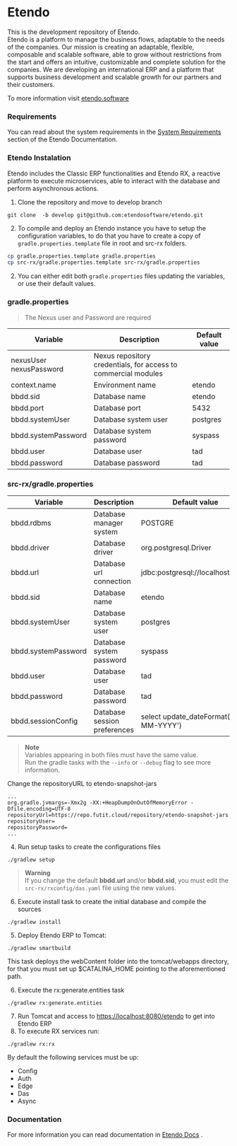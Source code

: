 # Etendo
This is the development repository of Etendo. <br>
Etendo is a platform to manage the business flows, adaptable to the needs of the companies. Our mission is creating an adaptable, flexible, composable and scalable software, able to grow without restrictions from the start and offers an intuitive, customizable and complete solution for the companies.
We are developing an international ERP and a platform that supports business development and scalable growth for our partners and their customers.

To more information visit [etendo.software](https://etendo.software)

### Requirements
You can read about the system requirements in the [System Requirements](https://docs.etendo.software/en/technical-documentation/etendo-environment/requirements-and-tools/requirements) section of the Etendo Documentation.

### Etendo Instalation
Etendo includes the Classic ERP functionalities and Etendo RX, a reactive platform to execute microservices, able to interact with the database and perform asynchronous actions.

1. Clone the repository and move to develop branch
```
git clone  -b develop git@github.com:etendosoftware/etendo.git
```
2. To compile and deploy an Etendo instance you have to setup the configuration variables, to do that you have to create a copy of `gradle.properties.template` file in root and src-rx folders.
```bash
cp gradle.properties.template gradle.properties
cp src-rx/gradle.properties.template src-rx/gradle.properties
```
2. You can either edit both `gradle.properties` files updating the variables, or use their default values.

### gradle.properties

>The Nexus user and Password are required

| Variable                     | Description                                                               | Default value |
|------------------------------|---------------------------------------------------------------------------|---------------|
| nexusUser <br> nexusPassword | Nexus repository credentials, for access to commercial modules            |               |
| context.name                 | Environment name                                                          | etendo        |
| bbdd.sid                     | Database name                                                             | etendo        |
| bbdd.port                    | Database port                                                             | 5432          | 
| bbdd.systemUser              | Database system user                                                      | postgres      |
| bbdd.systemPassword          | Database system password                                                  | syspass       |
| bbdd.user                    | Database user                                                             | tad           |
| bbdd.password                | Database password                                                         | tad           |

### src-rx/gradle.properties

| Variable                     | Description                                                               | Default value                          |
|------------------------------|---------------------------------------------------------------------------|----------------------------------------|
| bbdd.rdbms                   | Database manager system                                                   | POSTGRE                                |
| bbdd.driver                  | Database driver                                                           | org.postgresql.Driver                  |
| bbdd.url                     | Database url connection                                                   | jdbc:postgresql://localhost\:5432      |
| bbdd.sid                     | Database name                                                             | etendo                                 |
| bbdd.systemUser              | Database system user                                                      | postgres                               |
| bbdd.systemPassword          | Database system password                                                  | syspass                                |
| bbdd.user                    | Database user                                                             | tad                                    |
| bbdd.password                | Database password                                                         | tad                                    |
| bbdd.sessionConfig           | Database session preferences                                              | select update_dateFormat('DD-MM-YYYY') |

> **Note** <br>
> Variables appearing in both files must have the same value.  
> Run the gradle tasks with the `--info` or `--debug` flag to see more information.

Change the repositoryURL to etendo-snapshot-jars
```
...
org.gradle.jvmargs=-Xmx2g -XX:+HeapDumpOnOutOfMemoryError -Dfile.encoding=UTF-8
repositoryUrl=https://repo.futit.cloud/repository/etendo-snapshot-jars
repositoryUser=
repositoryPassword=
...
```

4. Run setup tasks to create the configurations files
```
./gradlew setup
```
> **Warning** <br>
> If you change the default **bbdd.url** and/or **bbdd.sid**, you must edit the `src-rx/rxconfig/das.yaml` file using the new values.

6. Execute install task to create the initial database and compile the sources
```
./gradlew install
```
5. Deploy Etendo ERP to Tomcat:
```
./gradlew smartbuild
```
This task deploys the webContent folder into the tomcat/webapps directory, for that you must set up $CATALINA_HOME pointing to the aforementioned path.

6. Execute the rx:generate.entities task

```
./gradlew rx:generate.entities 
```

7. Run Tomcat and access to [https://localhost:8080/etendo](https://localhost:8080/etendo) to get into Etendo ERP
8. To execute RX services run:
```
./gradlew rx:rx 
```
By default the following services must be up:
- Config
- Auth
- Edge
- Das
- Async


### Documentation
For  more information you can read documentation in [Etendo Docs](https://docs.etendo.software) .
